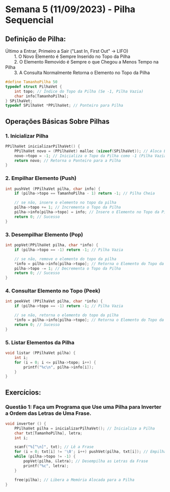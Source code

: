 # Semana 5 (11/09/2023) - Pilha Sequencial
## Definição de Pilha: 
Último a Entrar, Primeiro a Sair ("Last In, First Out" -> LIFO)	
<br>&emsp;&emsp;1.  O Novo Elemento é Sempre Inserido no Topo da Pilha
<br>&emsp;&emsp;2. O Elemento Removido é Sempre o que Chegou a Menos Tempo na Pilha
<br>&emsp;&emsp;3. A Consulta Normalmente Retorna o Elemento no Topo da Pilha

~~~c
#define TamanhoPilha 50
typedef struct PilhaVet { 
	int topo; // Índice do Topo da Pilha (Se -1, Pilha Vazia)
	char info[TamanhoPilha];
} SPilhaVet;
typedef SPilhaVet *PPilhaVet; // Ponteiro para Pilha
~~~




## Operações Básicas Sobre Pilhas
### 1. Inicializar Pilha
~~~c
PPilhaVet inicializarPilhaVet() {
	PPilhaVet novo = (PPilhaVet) malloc (sizeof(SPilhaVet)); // Aloca Espaço para a Pilha
	novo->topo = -1; // Inicializa o Topo da Pilha como -1 (Pilha Vazia)
	return novo; // Retorna o Ponteiro para a Pilha
}
~~~

### 2. Empilhar Elemento (Push)
~~~c
int pushVet (PPilhaVet pilha, char info) {
	if (pilha->topo == TamanhoPilha - 1) return -1; // Pilha Cheia

	// se não, insere o elemento no topo da pilha
	pilha->topo += 1; // Incrementa o Topo da Pilha
	pilha->info[pilha->topo] = info; // Insere o Elemento no Topo da Pilha
	return 0; // Sucesso
}
~~~

### 3. Desempilhar Elemento (Pop)
~~~c
int popVet(PPilhaVet pilha, char *info) {
	if (pilha->topo == -1) return -1; // Pilha Vazia

	// se não, remove o elemento do topo da pilha
	*info = pilha->info[pilha->topo]; // Retorna o Elemento do Topo da Pilha
	pilha->topo -= 1; // Decrementa o Topo da Pilha
	return 0; // Sucesso
}
~~~

### 4. Consultar Elemento no Topo (Peek)
~~~c
int peekVet (PPilhaVet pilha, char *info) {
	if (pilha->topo == -1) return -1; // Pilha Vazia

	// se não, retorna o elemento do topo da pilha
	*info = pilha->info[pilha->topo]; // Retorna o Elemento do Topo da Pilha (Sem Remover)
	return 0; // Sucesso
}
~~~

### 5. Listar Elementos da Pilha
~~~c
void listar (PPilhaVet pilha) {
	int i;
	for (i = 0; i <= pilha->topo; i++) {
		printf("%c\n", pilha->info[i]);
	}
}
~~~



## Exercícios:
### Questão 1: Faça um Programa que Use uma Pilha para Inverter a Ordem das Letras de Uma Frase.
~~~c
void inverter () {
	PPilhaVet pilha = inicializarPilhaVet(); // Inicializa a Pilha
	char txt[TamanhoPilha], letra;
	int i;

	scanf("%[^\n]", txt); // Lê a Frase
	for (i = 0; txt[i] != '\0'; i++) pushVet(pilha, txt[i]); // Empilha as Letras da Frase
	while (pilha->topo != -1) {
		popVet(pilha, &letra); // Desempilha as Letras da Frase
		printf("%c", letra);
	}

	free(pilha); // Libera a Memória Alocada para a Pilha
}
~~~
